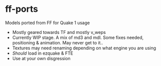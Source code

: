 # ff-ports
Models ported from FF for Quake 1 usage  
* Mostly geared towards TF and mostly v_weps
* Currently WIP stage. A mix of md3 and mdl. Some fixes needed, positioning & animation. May never get to it..  
* Textures may need renaming depending on what engine you are using  
* *Should* load in ezquake & FTE
* Use at your own disgression  